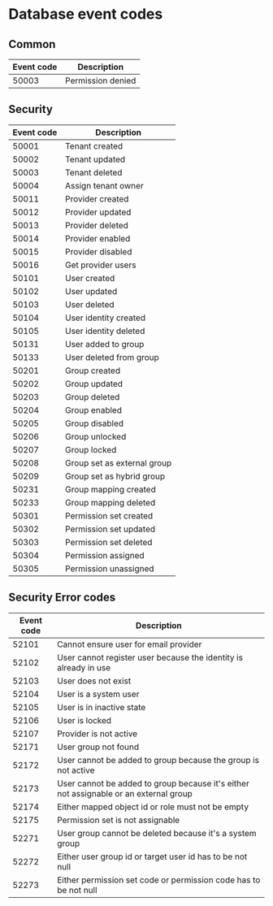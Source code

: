 # Database event codes 


## Common

| Event code  | Description |
| ------------- | ------------- |
| 50003  | Permission denied  |


## Security

| Event code  | Description |
| ------------- | ------------- |
| 50001  | Tenant created  |
| 50002  | Tenant updated  |
| 50003  | Tenant deleted  |
| 50004  | Assign tenant owner  |
| 50011  | Provider created |
| 50012  | Provider updated  |
| 50013  | Provider deleted  |
| 50014  | Provider enabled |
| 50015  | Provider disabled |
| 50016  | Get provider users |
| 50101  | User created  |
| 50102  | User updated  |
| 50103  | User deleted  |
| 50104  | User identity created  |
| 50105  | User identity deleted  |
| 50131  | User added to group  |
| 50133  | User deleted from group  |
| 50201  | Group created  |
| 50202  | Group updated  |
| 50203  | Group deleted  |
| 50204  | Group enabled  |
| 50205  | Group disabled  |
| 50206  | Group unlocked  |
| 50207  | Group locked  |
| 50208  | Group set as external group  |
| 50209  | Group set as hybrid group |
| 50231  | Group mapping created  |
| 50233  | Group mapping deleted  |
| 50301  | Permission set created |
| 50302  | Permission set updated |
| 50303  | Permission set deleted |
| 50304  | Permission assigned |
| 50305  | Permission unassigned |

## Security Error codes
| Event code  | Description |
| ------------- | ------------- |
| 52101  | Cannot ensure user for email provider |
| 52102  | User cannot register user because the identity is already in use  |
| 52103  | User does not exist  |
| 52104  | User is a system user  |
| 52105  | User is in inactive state  |
| 52106  | User is locked  |
| 52107  | Provider is not active |
| 52171  | User group not found  |
| 52172  | User cannot be added to group because the group is not active  |
| 52173  | User cannot be added to group because it's either not assignable or an external group  |
| 52174  | Either mapped object id or role must not be empty  |
| 52175  | Permission set is not assignable  |
| 52271  | User group cannot be deleted because it's a system group  |
| 52272  | Either user group id or target user id has to be not null  |
| 52273  | Either permission set code or permission code has to be not null  |

